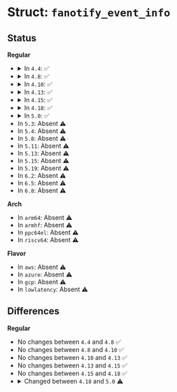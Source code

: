 # Struct: <code>fanotify_event_info</code>

## Status
<b>Regular</b>
<ul>
<li>
<details>
<summary>In <code>4.4</code>: ✅</summary>

```c
struct fanotify_event_info {
    struct fsnotify_event fse;
    struct path path;
    struct pid *tgid;
};
```
</details>
</li>
<li>
<details>
<summary>In <code>4.8</code>: ✅</summary>

```c
struct fanotify_event_info {
    struct fsnotify_event fse;
    struct path path;
    struct pid *tgid;
};
```
</details>
</li>
<li>
<details>
<summary>In <code>4.10</code>: ✅</summary>

```c
struct fanotify_event_info {
    struct fsnotify_event fse;
    struct path path;
    struct pid *tgid;
};
```
</details>
</li>
<li>
<details>
<summary>In <code>4.13</code>: ✅</summary>

```c
struct fanotify_event_info {
    struct fsnotify_event fse;
    struct path path;
    struct pid *tgid;
};
```
</details>
</li>
<li>
<details>
<summary>In <code>4.15</code>: ✅</summary>

```c
struct fanotify_event_info {
    struct fsnotify_event fse;
    struct path path;
    struct pid *tgid;
};
```
</details>
</li>
<li>
<details>
<summary>In <code>4.18</code>: ✅</summary>

```c
struct fanotify_event_info {
    struct fsnotify_event fse;
    struct path path;
    struct pid *tgid;
};
```
</details>
</li>
<li>
<details>
<summary>In <code>5.0</code>: ✅</summary>

```c
struct fanotify_event_info {
    struct fsnotify_event fse;
    struct path path;
    struct pid *pid;
};
```
</details>
</li>
<li>
In <code>5.3</code>: Absent ⚠️
</li>
<li>
In <code>5.4</code>: Absent ⚠️
</li>
<li>
In <code>5.8</code>: Absent ⚠️
</li>
<li>
In <code>5.11</code>: Absent ⚠️
</li>
<li>
In <code>5.13</code>: Absent ⚠️
</li>
<li>
In <code>5.15</code>: Absent ⚠️
</li>
<li>
In <code>5.19</code>: Absent ⚠️
</li>
<li>
In <code>6.2</code>: Absent ⚠️
</li>
<li>
In <code>6.5</code>: Absent ⚠️
</li>
<li>
In <code>6.8</code>: Absent ⚠️
</li>
</ul>
<b>Arch</b>
<ul>
<li>
In <code>arm64</code>: Absent ⚠️
</li>
<li>
In <code>armhf</code>: Absent ⚠️
</li>
<li>
In <code>ppc64el</code>: Absent ⚠️
</li>
<li>
In <code>riscv64</code>: Absent ⚠️
</li>
</ul>
<b>Flavor</b>
<ul>
<li>
In <code>aws</code>: Absent ⚠️
</li>
<li>
In <code>azure</code>: Absent ⚠️
</li>
<li>
In <code>gcp</code>: Absent ⚠️
</li>
<li>
In <code>lowlatency</code>: Absent ⚠️
</li>
</ul>

## Differences
<b>Regular</b>
<ul>
<li>
No changes between <code>4.4</code> and <code>4.8</code> ✅
</li>
<li>
No changes between <code>4.8</code> and <code>4.10</code> ✅
</li>
<li>
No changes between <code>4.10</code> and <code>4.13</code> ✅
</li>
<li>
No changes between <code>4.13</code> and <code>4.15</code> ✅
</li>
<li>
No changes between <code>4.15</code> and <code>4.18</code> ✅
</li>
<li>
<details>
<summary>Changed between <code>4.18</code> and <code>5.0</code> ⚠️</summary>
<ul>
<li>
<b>Field added. </b>
<code>struct pid *pid</code>
</li>
<li>
<b>Field removed. </b>
<code>struct pid *tgid</code>
</li>
</ul>
</details>
</li>
</ul>
